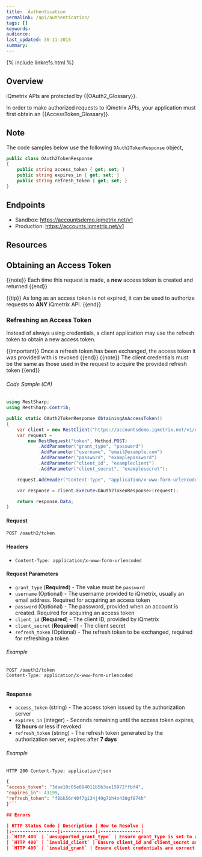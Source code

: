 ```yaml
---
title:  Authentication
permalink: /api/authentication/
tags: []
keywords: 
audience: 
last_updated: 30-11-2015
summary: 
---
```

{% include linkrefs.html %}

## Overview

iQmetrix APIs are protected by {{OAuth2_Glossary}}.

In order to make authorized requests to iQmetrix APIs, your application must first obtain an {{AccessToken_Glossary}}.

## Note

The code samples below use the following `OAuth2TokenResponse` object,

```csharp
public class OAuth2TokenResponse
{
    public string access_token { get; set; }
    public string expires_in { get; set; }
    public string refresh_token { get; set; }
}
```      


## Endpoints

* Sandbox: <a href="https://accountsdemo.iqmetrix.net/v1">https://accountsdemo.iqmetrix.net/v1</a>
* Production: <a href="https://accounts.iqmetrix.net/v1">https://accounts.iqmetrix.net/v1</a>

## Resources





## Obtaining an Access Token

{{note}}
Each time this request is made, a <b>new</b> access token is created and returned
{{end}}

{{tip}}
As long as an access token is not expired, it can be used to authorize requests to <b>ANY</b> iQmetrix API. 
{{end}}

### Refreshing an Access Token

Instead of always using credentials, a client application may use the refresh token to obtain a new access token.

{{important}}
Once a refresh token has been exchanged, the access token it was provided with is revoked
{{end}}
{{note}}
The client credentials must be the same as those used in the request to acquire the provided refresh token
{{end}}   

###### Code Sample (C#)

```c#
using RestSharp;
using RestSharp.Contrib;

public static OAuth2TokenResponse ObtainingAnAccessToken()
{
    var client = new RestClient("https://accountsdemo.iqmetrix.net/v1/oauth2");
    var request =
        new RestRequest("token", Method.POST)
            .AddParameter("grant_type", "password")
            .AddParameter("username", "email@example.com")
            .AddParameter("password", "examplepassword")
            .AddParameter("client_id", "exampleclient")
            .AddParameter("client_secret", "examplesecret");

    request.AddHeader("Content-Type", "application/x-www-form-urlencoded");

    var response = client.Execute<OAuth2TokenResponse>(request);

    return response.Data;
}
```


#### Request

    POST /oauth2/token

#### Headers


* `Content-Type: application/x-www-form-urlencoded`





#### Request Parameters

* `grant_type` (**Required**) - The value must be `password`
* `username` (Optional) - The username provided to iQmetrix, usually an email address. Required for acquiring an access token
* `password` (Optional) - The password, provided when an account is created. Required for acquiring an access token
* `client_id` (**Required**) - The client ID, provided by iQmetrix
* `client_secret` (**Required**) - The client secret
* `refresh_token` (Optional) - The refresh token to be exchanged, required for refreshing a token


###### Example

```
POST /oauth2/token
Content-Type: application/x-www-form-urlencoded

```
```json

```

#### Response


  * `access_token` (string) - The access token issued by the authorization server
  * `expires_in` (integer) - Seconds remaining until the access token expires, **12 hours** or less if revoked
  * `refresh_token` (string) - The refresh token generated by the authorization server, expires after **7 days**


###### Example

```
HTTP 200 Content-Type: application/json
```
```json
{
"access_token": "3dae10c05e894011b5b3ae15972ffbf4",
"expires_in": 43199,
"refresh_token": "f8bk56n40f7gi34j49g7bh4n430gf874h"
}```

## Errors

| HTTP Status Code | Description | How to Resolve |
|:-----------------|:------------|:---------------|
| `HTTP 400` | `unsupported_grant_type` | Ensure grant_type is set to appropriately |
| `HTTP 400` | `invalid_client` | Ensure client_id and client_secret are correct |
| `HTTP 400` | `invalid_grant` | Ensure client credentials are correct. For a refresh token, ensure credentials are the same as those used to acquire the original access token  |
